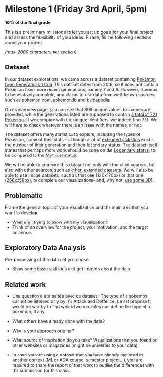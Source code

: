 # Milestone 1 (Friday 3rd April, 5pm)

**10% of the final grade**

This is a preliminary milestone to let you set up goals for your final project and assess the feasibility of your ideas.
Please, fill the following sections about your project.

*(max. 2000 characters per section)*

## Dataset

In our dataset explorations, we came across a dataset containing [Pokémon from Generations 1 to 6](https://www.kaggle.com/abcsds/pokemon). This dataset dates from 2016, so it does not contain Pokémon from more recent generations, namely 7 and 8. However, it seems to be relatively complete, and claims to use data from well-known sources such as [pokemon.com](https://www.pokemon.com/us/pokedex/), [pokemondb](https://pokemondb.net/pokedex) and [bulbapedia](https://bulbapedia.bulbagarden.net/wiki/List_of_Pok%C3%A9mon_by_National_Pok%C3%A9dex_number).

On its overview page, you can see that 800 unique values for names are provided, while the generations listed are supposed to contain [a total of 721 Pokémon](https://en.wikipedia.org/wiki/List_of_Pok%C3%A9mon#Detailed_lists_by_generation). If we compare with the unique identifiers, we indeed find 721. We will have to check whetever there is an issue with the names, or not.

The dataset offers many statistics to explore, including the types of Pokémon, some of their stats - although a lot of [extended statistics](https://bulbapedia.bulbagarden.net/wiki/Statistic) exist - the number of their generation and their legendary status. The dataset itself states that perhaps more work should be done on the [Legendary status](https://bulbapedia.bulbagarden.net/wiki/Legendary_Pok%C3%A9mon), to be compared to the [Mythical status](https://bulbapedia.bulbagarden.net/wiki/Mythical_Pok%C3%A9mon).

We will be able to compare this dataset not only with the cited sources, but also with other sources, such as [other, extended datasets](https://www.kaggle.com/rounakbanik/pokemon). We will also be able to use image datasets, such as [that one (120x120px)](https://www.kaggle.com/vishalsubbiah/pokemon-images-and-types) or [that one (256x256px)](https://www.kaggle.com/kvpratama/pokemon-images-dataset), to complete our visualizations- and, why not, [use some 3D](https://all3dp.com/pokemon-3d-model/)!.

## Problematic

Frame the general topic of your visualization and the main axis that you want to develop.

- What am I trying to show with my visualization?
- Think of an overview for the project, your motivation, and the target audience.

## Exploratory Data Analysis

Pre-processing of the data set you chose:

- Show some basic statistics and get insights about the data

## Related work

- Une question a été traitée avec ce dataset : The type of a pokemon cannot be inferred only by it's Attack and Deffence. Le set propose It would be worthy to find which two variables can define the type of a pokemon, if any. 

- What others have already done with the data?
- Why is your approach original?
- What source of inspiration do you take? Visualizations that you found on other websites or magazines (might be unrelated to your data).
- In case you are using a dataset that you have already explored in another context (ML or ADA course, semester project...), you are required to share the report of that work to outline the differences with the submission for this class.